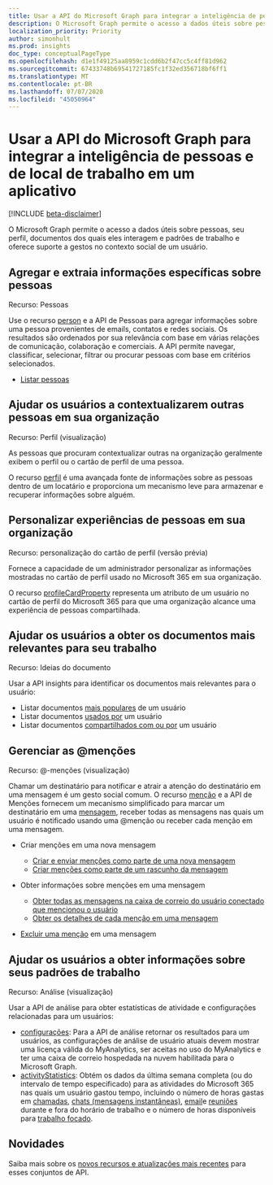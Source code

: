 ```yaml
---
title: Usar a API do Microsoft Graph para integrar a inteligência de pessoas e de local de trabalho em um aplicativo
description: O Microsoft Graph permite o acesso a dados úteis sobre pessoas, seu perfil, documentos dos quais eles interagem e padrões de trabalho e oferece suporte a gestos no contexto social de um usuário.
localization_priority: Priority
author: simonhult
ms.prod: insights
doc_type: conceptualPageType
ms.openlocfilehash: d1e1f49125aa8959c1cdd6b2f47cc5c4ff81d962
ms.sourcegitcommit: 67433748b69541727185fc1f32ed356718bf6ff1
ms.translationtype: MT
ms.contentlocale: pt-BR
ms.lasthandoff: 07/07/2020
ms.locfileid: "45050964"
---
```

# <a name="use-the-microsoft-graph-api-to-integrate-people-and-workplace-intelligence-in-an-app"></a>Usar a API do Microsoft Graph para integrar a inteligência de pessoas e de local de trabalho em um aplicativo

[!INCLUDE [beta-disclaimer](../../includes/beta-disclaimer.md)]

O Microsoft Graph permite o acesso a dados úteis sobre pessoas, seu perfil, documentos dos quais eles interagem e padrões de trabalho e oferece suporte a gestos no contexto social de um usuário.

## <a name="aggregate-and-extract-specific-information-about-people"></a>Agregar e extraia informações específicas sobre pessoas

Recurso: Pessoas

Use o recurso [person](../resources/person.md) e a API de Pessoas para agregar informações sobre uma pessoa provenientes de emails, contatos e redes sociais. Os resultados são ordenados por sua relevância com base em várias relações de comunicação, colaboração e comerciais. A API permite navegar, classificar, selecionar, filtrar ou procurar pessoas com base em critérios selecionados.

- [Listar pessoas](../api/user-list-people.md)

## <a name="help-users-contextualize-others-in-their-organization"></a>Ajudar os usuários a contextualizarem outras pessoas em sua organização

Recurso: Perfil (visualização)

As pessoas que procuram contextualizar outras na organização geralmente exibem o perfil ou o cartão de perfil de uma pessoa. 

O recurso [perfil](../resources/profile.md) é uma avançada fonte de informações sobre as pessoas dentro de um locatário e proporciona um mecanismo leve para armazenar e recuperar informações sobre alguém. 

## <a name="personalize-people-experiences-within-your-organization"></a>Personalizar experiências de pessoas em sua organização

Recurso: personalização do cartão de perfil (versão prévia)

Fornece a capacidade de um administrador personalizar as informações mostradas no cartão de perfil usado no Microsoft 365 em sua organização.

O recurso [profileCardProperty](../resources/profileCardProperty.md) representa um atributo de um usuário no cartão de perfil do Microsoft 365 para que uma organização alcance uma experiência de pessoas compartilhada.

## <a name="help-users-get-the-most-relevant-documents-for-their-work"></a>Ajudar os usuários a obter os documentos mais relevantes para seu trabalho

Recurso: Ideias do documento

Usar a API insights para identificar os documentos mais relevantes para o usuário:

- Listar documentos [mais populares](../api/insights-list-trending.md) de um usuário
- Listar documentos [usados por](../api/insights-list-used.md) um usuário
- Listar documentos [compartilhados com ou por](../api/insights-list-shared.md) um usuário

## <a name="manage--mentions"></a>Gerenciar as @menções

Recurso: @-menções (visualização)

Chamar um destinatário para notificar e atrair a atenção do destinatário em uma mensagem é um gesto social comum.
O recurso [menção](../resources/mention.md) e a API de Menções fornecem um mecanismo simplificado para marcar um destinatário em uma [mensagem](../resources/message.md), receber todas as mensagens nas quais um usuário é notificado usando uma @menção ou receber cada menção em uma mensagem.

<!--
Include the next sentence when supporting events.

**Mention** is also supported by [Event](../resources/event.md).

-->

- Criar menções em uma nova mensagem

  - [Criar e enviar menções como parte de uma nova mensagem](../api/user-sendmail.md#request-2)
  - [Criar menções como parte de um rascunho da mensagem](../api/user-post-messages.md#request-2)

- Obter informações sobre menções em uma mensagem

  - [Obter todas as mensagens na caixa de correio do usuário conectado que mencionou o usuário](../api/user-list-messages.md#request-2)
  - [Obter os detalhes de cada menção em uma mensagem](../api/message-get.md#request-2)

- [Excluir uma menção](../api/message-delete.md#request-2) em uma mensagem


## <a name="help-users-gain-insights-into-their-work-patterns"></a>Ajudar os usuários a obter informações sobre seus padrões de trabalho

Recurso: Análise (visualização)

Usar a API de análise para obter estatísticas de atividade e configurações relacionadas para um usuários:

- [configurações](../resources/settings.md): Para a API de análise retornar os resultados para um usuários, as configurações de análise de usuário atuais devem mostrar uma licença válida do MyAnalytics, ser aceitas no uso do MyAnalytics e ter uma caixa de correio hospedada na nuvem habilitada para o Microsoft Graph.
- [activityStatistics](../resources/activitystatistics.md): Obtém os dados da última semana completa (ou do intervalo de tempo especificado) para as atividades do Microsoft 365 nas quais um usuário gastou tempo, incluindo o número de horas gastas em [chamadas](callactivitystatistics.md), [chats (mensagens instantâneas)](chatactivitystatistics.md), [email](emailactivitystatistics.md)e [reuniões](meetingactivitystatistics.md) durante e fora do horário de trabalho e o número de horas disponíveis para [trabalho focado](focusactivitystatistics.md).

## <a name="whats-new"></a>Novidades
Saiba mais sobre os [novos recursos e atualizações mais recentes](/graph/whats-new-overview) para esses conjuntos de API.